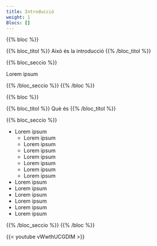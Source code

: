 ```yaml
---
title: Introducció
weight: 1
Blocs: []
---
```

{{% bloc %}}

{{% bloc_titol %}}
Això és la introducció
{{% /bloc_titol %}}

{{% bloc_seccio %}}

Lorem ipsum

{{% /bloc_seccio %}}
{{% /bloc %}}

{{% bloc %}}

{{% bloc_titol %}}
Què és <BIG></BIG>
{{% /bloc_titol %}}

{{% bloc_seccio %}}

* Lorem ipsum
  * Lorem ipsum
  * Lorem ipsum
  * Lorem ipsum
  * Lorem ipsum
  * Lorem ipsum
  * Lorem ipsum
  * Lorem ipsum
* Lorem ipsum
* Lorem ipsum
* Lorem ipsum
* Lorem ipsum
* Lorem ipsum
* Lorem ipsum

{{% /bloc_seccio %}}
{{% /bloc %}}

{{< youtube vWwthUCGDIM >}}

